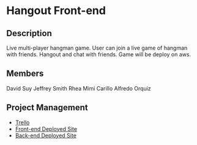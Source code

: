# Hangout Front-end

## Description

Live multi-player hangman game. User can join a live game of hangman with friends. Hangout and chat with friends. Game will be deploy on aws.

## Members

David Suy
Jeffrey Smith
Rhea Mimi Carillo
Alfredo Orquiz

## Project Management

- [Trello](https://trello.com/b/QmnI6hI4/hangout)
- [Front-end Deployed Site](https://hangout-live.netlify.app)
- [Back-end Deployed Site](https://hangout-live-backend.herokuapp.com)
